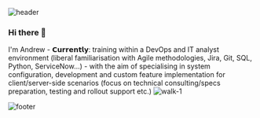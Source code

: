 ![header](https://capsule-render.vercel.app/api?type=wave&color=gradient&height=270&section=headerr&text=Welcome%20to%20Andrew%20Rowe's%20GitHub&fontSize=25)

### Hi there 👋
I'm Andrew -  𝗖𝘂𝗿𝗿𝗲𝗻𝘁𝗹𝘆: training within a DevOps and IT analyst environment (liberal familiarisation with Agile methodologies, Jira, Git, SQL, Python, ServiceNow...) - with the aim of specialising in system configuration, development and custom feature implementation for client/server-side scenarios (focus on technical consulting/specs preparation, testing and rollout support etc.) 
![walk-1](https://user-images.githubusercontent.com/97597415/150378741-6f2d510b-ffc6-425e-9120-b77038088530.gif)

![footer](https://capsule-render.vercel.app/api?type=wave&color=gradient&height=230&section=footer&text=@rowemeister83&fontSize=22.5)

